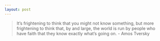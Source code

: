 ```yaml
---
layout: post
---
```


<blockquote>
  <p>It’s frightening to think that you might not know something, but more frightening to think that, by and large, the world is run by people who have faith that they know exactly what’s going on.
<span>- Amos Tversky</span></p>
</blockquote>

<div id="table-container"></div>
<script src="{{ "js/tablescript.js" | relative_url }}"></script>
<script src="https://cdnjs.cloudflare.com/ajax/libs/tablesort/5.2.0/tablesort.min.js"></script>
